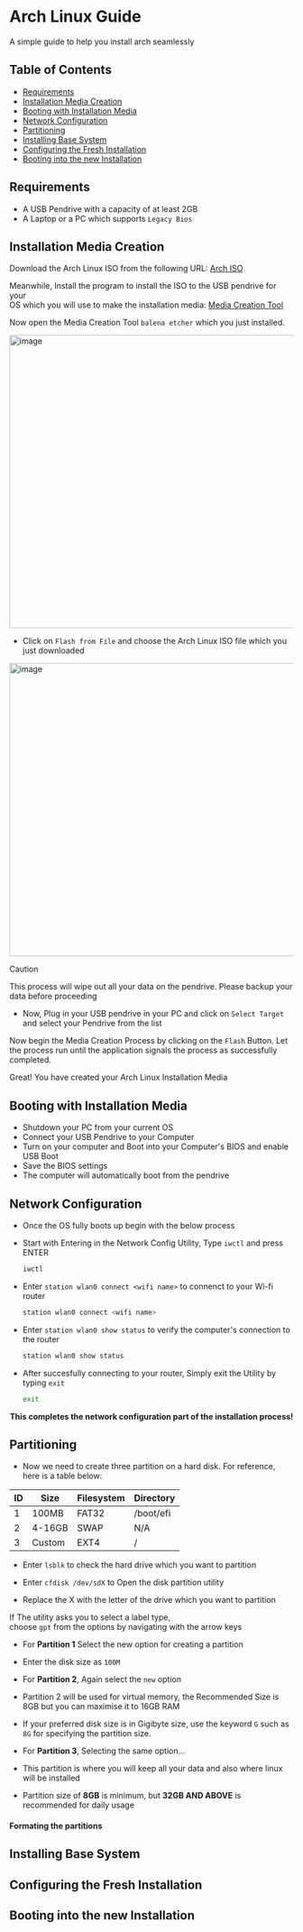 # Arch Linux Guide

A simple guide to help you install arch seamlessly
## Table of Contents

- [Requirements](#Requirements)
- [Installation Media Creation](#Installation-Media-Creation)
- [Booting with Installation Media](#Booting-with-Installation-Media)
- [Network Configuration](#Network-Configuration)
- [Partitioning](#Partitioning)
- [Installing Base System](#Installation-Base-System)
- [Configuring the Fresh Installation](#Configuring-the-Fresh-Installation)
- [Booting into the new Installation](#Booting-into-the-new-Installation)

## Requirements

- A USB Pendrive with a capacity of at least 2GB
- A Laptop or a PC which supports `Legacy Bios`

## Installation Media Creation
<p> Download the Arch Linux ISO from the following URL: <a href="https://archlinux.org/download/" href="_blank">Arch ISO</a> </p>
<p>Meanwhile,
Install the program to install the ISO to the USB pendrive for your <br>
OS which you will use to make the installation media: <a href="https://etcher.balena.io/#download-etcher" href="_blank">Media Creation Tool</a>
</p>

Now open the Media Creation Tool `balena etcher` which you just installed.

<img width="520" alt="image" src="https://github.com/rohansharma-developer/arch-linux-guide/assets/107614947/ba951fae-c7c1-4cdd-a22c-14991fca98eb">

 - Click on `Flash from File` and choose the Arch Linux ISO file which you just downloaded

<img width="520" alt="image" src="https://github.com/rohansharma-developer/arch-linux-guide/assets/107614947/b1b6ac18-c8e6-48c2-b262-e0a5035813bb">

> [!CAUTION]
> This process will wipe out all your data on the pendrive. Please backup your data before proceeding

 - Now, Plug in your USB pendrive in your PC and click on `Select Target` and select your Pendrive from the list

Now begin the Media Creation Process by clicking on the `Flash` Button. Let the process run until the application signals the process as successfully completed.

Great! You have created your Arch Linux Installation Media

## Booting with Installation Media

 - Shutdown your PC from your current OS
 - Connect your USB Pendrive to your Computer
 - Turn on your computer and Boot into your Computer's BIOS and enable USB Boot
 - Save the BIOS settings
 - The computer will automatically boot from the pendrive

## Network Configuration

 - Once the OS fully boots up begin with the below process

 - Start with Entering in the Network Config Utility, Type `iwctl` and press ENTER
   ``` bash
   iwctl
   ```
 - Enter `station wlan0 connect <wifi name>` to connenct to your Wi-fi router
   ``` bash
   station wlan0 connect <wifi name>
   ```
 - Enter `station wlan0 show status` to verify the computer's connection to the router
   ``` bash
   station wlan0 show status
   ```
 - After succesfully connecting to your router, Simply exit the Utility by typing `exit`
   ``` bash
   exit
   ```
<center>

**This completes the network configuration part of the installation process!**

</center>

## Partitioning

 - Now we need to create three partition on a hard disk. For reference, here is a table below:

| ID | Size   | Filesystem | Directory |
| -- | ------ | ---------- | --------  |
| 1  | 100MB  |   FAT32    | /boot/efi |
| 2  | 4-16GB |   SWAP     | N/A       |
| 3  | Custom |   EXT4     | /         |

 - Enter `lsblk` to check the hard drive which you want to partition
   
 - Enter `cfdisk /dev/sdX` to Open the disk partition utility
   
 - Replace the X with the letter of the drive which you want to partition

If The utility asks you to select a label type, <br> 
choose `gpt` from the options by navigating with the arrow keys

- For **Partition 1** Select the new option for creating a partition

- Enter the disk size as `100M`

- For **Partition 2**, Again select the `new` option

- Partition 2 will be used for virtual memory, the Recommended Size is 8GB but you can maximise it to 16GB RAM

- If your preferred disk size is in Gigibyte size, use the keyword `G` such as `8G` for specifying the partition size.

- For **Partition 3**, Selecting the same option...

- This partition is where you will keep all your data and also where linux will be installed

- Partition size of **8GB** is minimum, but **32GB AND ABOVE** is recommended for daily usage

#### Formating the partitions




## Installing Base System
## Configuring the Fresh Installation
## Booting into the new Installation
